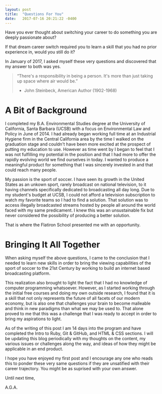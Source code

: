```yaml
---
layout: post
title:  "Questions For You"
date:   2017-07-16 20:21:22 -0400
---
```



Have you ever thought about switching your career to do something you are deeply passionate about?

If that dream career switch required you to learn a skill that you had no prior experience in, would you still do it?

In January of 2017, I asked myself these very questions and discovered that my answer to both was yes.

>“There's a responsibility in being a person. It's more than just taking up space where air would be.”
>- John Steinbeck, American Author (1902-1968)

# A Bit of Background
I completed my B.A. Environmental Studies degree at the University of California, Santa Barbara (UCSB) with a focus on Environmental Law and Policy in June of 2014. I had already began working full time at an Industrial Hygiene firm in the Central California area by the time I walked on the graduation stage and couldn't have been more excited at the prospect of putting my education to use. However as time went by I began to feel that I was not fulfilling my potential in the position and that I had more to offer the rapidly evolving world we find ourselves in today. I wanted to produce a meaningful product for something that I was sincerely invested in and that could reach many people.

My passion is the sport of soccer. I have seen its growth in the United States as an unkown sport, rarely broadcast on national television, to it having channels specifically dedicated to broadcasting all day long. Due to my student's budget at UCSB, I could not afford a television subscription to watch my favorite teams so I had to find a solution. That solution was to access illegally broadcasted streams hosted by people all around the world faced with my same predicament. I knew this was an unsustainable fix but never considered the possibility of producing a better solution. 

That is where the Flatiron School presented me with an opportunity.

# Bringing It All Together
When asking myself the above questions, I came to the conclusion that I needed to learn new skills in order to bring the viewing capabilities of the sport of soccer to the 21st Century by working to build an internet based broadcasting platform.

This realization also brought to light the fact that I had no knowledge of computer programming whatsoever. However, as I started working through the initial free courses and doing my own outside research, I found that it is a skill that not only represents the future of all facets of our modern economy, but is also one that challenges your brain to become malleable and think in new paradigms than what we may be used to. That alone proved to me that this was a challenge that I was ready to accept in order to bring my aspirations to light.

As of the writing of this post I am 14 days into the program and have completed the Intro to Ruby, Git & GitHub, and HTML & CSS sections. I will be updating this blog periodically with my thoughts on the content, my various issues or challenges along the way, and ideas of how they might be applicable in an end product.

I hope you have enjoyed my first post and I encourage any one who reads this to ponder these very same questions if they are unsatified with their career trajectory. You might be as suprised with your own answer.

Until next time,

A.G.A.
